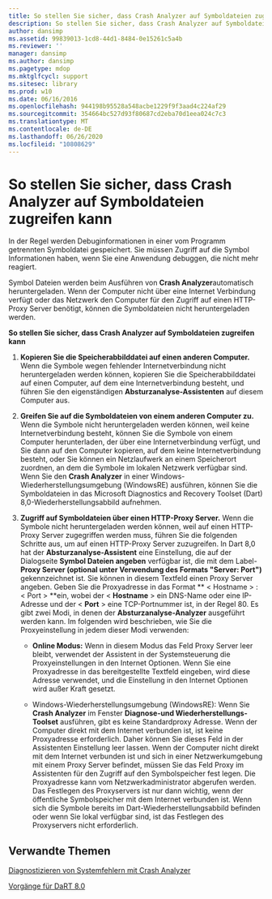 ```yaml
---
title: So stellen Sie sicher, dass Crash Analyzer auf Symboldateien zugreifen kann
description: So stellen Sie sicher, dass Crash Analyzer auf Symboldateien zugreifen kann
author: dansimp
ms.assetid: 99839013-1cd8-44d1-8484-0e15261c5a4b
ms.reviewer: ''
manager: dansimp
ms.author: dansimp
ms.pagetype: mdop
ms.mktglfcycl: support
ms.sitesec: library
ms.prod: w10
ms.date: 06/16/2016
ms.openlocfilehash: 944198b95528a548acbe1229f9f3aad4c224af29
ms.sourcegitcommit: 354664bc527d93f80687cd2eba70d1eea024c7c3
ms.translationtype: MT
ms.contentlocale: de-DE
ms.lasthandoff: 06/26/2020
ms.locfileid: "10808629"
---
```

# So stellen Sie sicher, dass Crash Analyzer auf Symboldateien zugreifen kann


In der Regel werden Debuginformationen in einer vom Programm getrennten Symboldatei gespeichert. Sie müssen Zugriff auf die Symbol Informationen haben, wenn Sie eine Anwendung debuggen, die nicht mehr reagiert.

Symbol Dateien werden beim Ausführen von **Crash Analyzer**automatisch heruntergeladen. Wenn der Computer nicht über eine Internet Verbindung verfügt oder das Netzwerk den Computer für den Zugriff auf einen HTTP-Proxy Server benötigt, können die Symboldateien nicht heruntergeladen werden.

**So stellen Sie sicher, dass Crash Analyzer auf Symboldateien zugreifen kann**

1.  **Kopieren Sie die Speicherabbilddatei auf einen anderen Computer.** Wenn die Symbole wegen fehlender Internetverbindung nicht heruntergeladen werden können, kopieren Sie die Speicherabbilddatei auf einen Computer, auf dem eine Internetverbindung besteht, und führen Sie den eigenständigen **Absturzanalyse-Assistenten** auf diesem Computer aus.

2.  **Greifen Sie auf die Symboldateien von einem anderen Computer zu.** Wenn die Symbole nicht heruntergeladen werden können, weil keine Internetverbindung besteht, können Sie die Symbole von einem Computer herunterladen, der über eine Internetverbindung verfügt, und Sie dann auf den Computer kopieren, auf dem keine Internetverbindung besteht, oder Sie können ein Netzlaufwerk an einem Speicherort zuordnen, an dem die Symbole im lokalen Netzwerk verfügbar sind. Wenn Sie den **Crash Analyzer** in einer Windows-Wiederherstellungsumgebung (WindowsRE) ausführen, können Sie die Symboldateien in das Microsoft Diagnostics and Recovery Toolset (Dart) 8,0-Wiederherstellungsabbild aufnehmen.

3.  **Zugriff auf Symboldateien über einen HTTP-Proxy Server.** Wenn die Symbole nicht heruntergeladen werden können, weil auf einen HTTP-Proxy Server zugegriffen werden muss, führen Sie die folgenden Schritte aus, um auf einen HTTP-Proxy Server zuzugreifen. In Dart 8,0 hat der **Absturzanalyse-Assistent** eine Einstellung, die auf der Dialogseite **Symbol Dateien angeben** verfügbar ist, die mit dem Label- **Proxy Server (optional unter Verwendung des Formats "Server: Port")** gekennzeichnet ist. Sie können in diesem Textfeld einen Proxy Server angeben. Geben Sie die Proxyadresse in das Format ** &lt; Hostname &gt; : &lt; Port &gt; **ein, wobei der &lt; **Hostname** &gt; ein DNS-Name oder eine IP-Adresse und der &lt; **Port** &gt; eine TCP-Portnummer ist, in der Regel 80. Es gibt zwei Modi, in denen der **Absturzanalyse-Analyzer** ausgeführt werden kann. Im folgenden wird beschrieben, wie Sie die Proxyeinstellung in jedem dieser Modi verwenden:

    -   **Online Modus:** Wenn in diesem Modus das Feld Proxy Server leer bleibt, verwendet der Assistent in der Systemsteuerung die Proxyeinstellungen in den Internet Optionen. Wenn Sie eine Proxyadresse in das bereitgestellte Textfeld eingeben, wird diese Adresse verwendet, und die Einstellung in den Internet Optionen wird außer Kraft gesetzt.

    -   Windows-Wiederherstellungsumgebung (WindowsRE): Wenn Sie **Crash Analyzer** im Fenster **Diagnose-und Wiederherstellungs-Toolset** ausführen, gibt es keine Standardproxy Adresse. Wenn der Computer direkt mit dem Internet verbunden ist, ist keine Proxyadresse erforderlich. Daher können Sie dieses Feld in der Assistenten Einstellung leer lassen. Wenn der Computer nicht direkt mit dem Internet verbunden ist und sich in einer Netzwerkumgebung mit einem Proxy Server befindet, müssen Sie das Feld Proxy im Assistenten für den Zugriff auf den Symbolspeicher fest legen. Die Proxyadresse kann vom Netzwerkadministrator abgerufen werden. Das Festlegen des Proxyservers ist nur dann wichtig, wenn der öffentliche Symbolspeicher mit dem Internet verbunden ist. Wenn sich die Symbole bereits im Dart-Wiederherstellungsabbild befinden oder wenn Sie lokal verfügbar sind, ist das Festlegen des Proxyservers nicht erforderlich.

## Verwandte Themen


[Diagnostizieren von Systemfehlern mit Crash Analyzer](diagnosing-system-failures-with-crash-analyzer--dart-8.md)

[Vorgänge für DaRT 8.0](operations-for-dart-80-dart-8.md)

 

 





